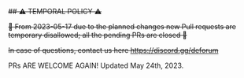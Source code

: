 ~~## ⚠ TEMPORAL POLICY ⚠~~

~~🚧 From 2023-05-17 due to the planned changes new Pull requests are temporary disallowed; all the pending PRs are closed 🚧~~

~~In case of questions, contact us here https://discord.gg/deforum~~

PRs ARE WELCOME AGAIN! Updated May 24th, 2023. 
